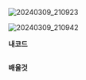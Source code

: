 ![20240309_210923](https://github.com/junhosong0/MySQL/assets/117610783/e4033ae3-f899-4593-ab4b-c002d0ba0d67)

![20240309_210942](https://github.com/junhosong0/MySQL/assets/117610783/14078184-d24c-4552-b4b0-adcc3bd2fd5a)


**내코드**
```sql

```

**배울것**
```sql

```
